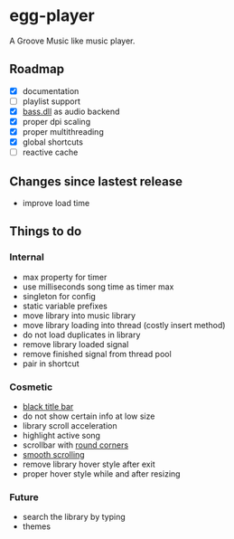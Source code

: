 # egg-player
A Groove Music like music player.

## Roadmap
- [x] documentation
- [ ] playlist support
- [x] [bass.dll](http://www.un4seen.com/) as audio backend
- [x] proper dpi scaling
- [x] proper multithreading
- [x] global shortcuts
- [ ] reactive cache

## Changes since lastest release
- improve load time

## Things to do

### Internal
- max property for timer
- use milliseconds song time as timer max
- singleton for config
- static variable prefixes
- move library into music library
- move library loading into thread (costly insert method)
- do not load duplicates in library
- remove library loaded signal
- remove finished signal from thread pool
- pair in shortcut

### Cosmetic
- [black title bar](https://msdn.microsoft.com/en-us/library/windows/desktop/ms724940%28v=vs.85%29.aspx)
- do not show certain info at low size
- library scroll acceleration
- highlight active song
- scrollbar with [round corners](https://stackoverflow.com/questions/12438095/qt-vertical-scroll-bar-stylesheets)
- [smooth scrolling](https://github.com/zhou13/qsmoothscrollarea)
- remove library hover style after exit
- proper hover style while and after resizing

### Future
- search the library by typing
- themes
